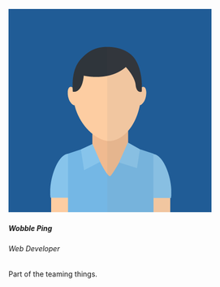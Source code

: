 ![Test Image](cms/images/team/1.png)

##### Wobble Ping

###### Web Developer

Part of the teaming things.

